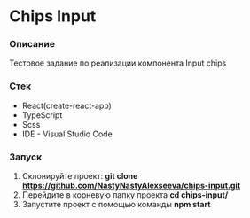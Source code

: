 # Chips Input

### Описание
Тестовое задание по реализации компонента Input chips

### Стек
+ React(create-react-app)
+ TypeScript
+ Scss
+ IDE - Visual Studio Code

### Запуск
1. Склонируйте проект: **git clone https://github.com/NastyNastyAlexseeva/chips-input.git**
2. Перейдите в корневую папку проекта **cd chips-input/**
3. Запустите проект с помощью команды **npm start**
